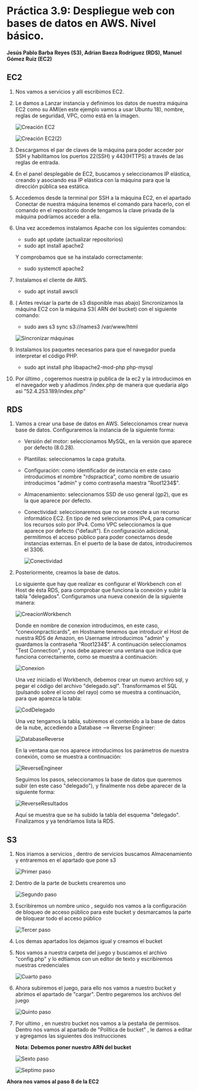 # Práctica 3.9: Despliegue web con bases de datos en AWS. Nivel básico.
#### Jesús Pablo Barba Reyes (S3), Adrian Baeza Rodríguez (RDS), Manuel Gómez Ruiz (EC2)

## EC2

1. Nos vamos a servicios y allí escribimos EC2.

2. Le damos a Lanzar instancia y definimos los datos de nuestra máquina EC2 como su AMI(en este ejemplo vamos a usar Ubuntu 18), nombre, reglas de seguridad, VPC, como está en la imagen.

    ![Creación EC2](img/creacionEC2.png)

    ![Creación EC2(2)](img/creacionEC2(2).png)

1. Descargamos el par de claves de la máquina para poder acceder por SSH y habilitamos los puertos 22(SSH) y 443(HTTPS) a través de las reglas de entrada.

2. En el panel desplegable de EC2, buscamos y seleccionamos IP elástica, creando y asociando esa IP elástica con la máquina para que la dirección pública sea estática.

3. Accedemos desde la terminal por SSH a la máquina EC2, en el apartado Conectar de nuestra máquina tenemos el comando para hacerlo, con el comando en el repositorio donde tengamos la clave privada de la máquina podríamos acceder a ella.

4. Una vez accedemos instalamos Apache con los siguientes comandos:
   
    - sudo apt update (actualizar repositorios)
    - sudo apt install apache2

    Y comprobamos que se ha instalado correctamente: 
    
   - sudo systemctl apache2

5. Instalamos el cliente de AWS.

   - sudo apt install awscli

6. ( Antes revisar la parte de s3 disponible mas abajo) Sincronizamos la máquina EC2 con la máquina S3( ARN del bucket) con el siguiente comando: 

    - sudo aws s3 sync s3://names3 /var/www/html

    ![Sincronizar máquinas](img/sincronizarmaq.png)

7. Instalamos los paquetes necesarios para que el navegador pueda interpretar el código PHP.

    - sudo apt install php libapache2-mod-php php-mysql

8. Por último , cogeremos nuestra ip publica de la ec2 y la introducimos en el navegador web y añadimos /index.php de manera que quedaria algo asi "52.4.253.189/index.php"

## RDS

1. Vamos a crear una base de datos en AWS. Seleccionamos crear nueva base de datos. Configuraremos la instancia de la siguiente forma:

   - Versión del motor: seleccionamos MySQL, en la versión que aparece por defecto (8.0.28).
   - Plantillas: seleccionamos la capa gratuita.
   - Configuración: como identificador de instancia en este caso introducimos el nombre "rdspractica", como nombre de usuario introducimos "admin" y como contraseña maestra "Root1234$".
   - Almacenamiento: seleccionamos SSD de uso general (gp2), que es la que aparece por defecto.
   - Conectividad: seleccionaremos que no se conecte a un recurso informático EC2. En tipo de red seleccionamos IPv4, para comunicar los recursos solo por IPv4. Como VPC seleccionamos la que aparece por defecto ("default"). En configuración adicional, permitimos el acceso público para poder conectarnos desde instancias externas. En el puerto de la base de datos, introduciremos el 3306.

        ![Conectividad](img/Conectividad2.png)

2. Posteriormente, creamos la base de datos.

    Lo siguiente que hay que realizar es configurar el Workbench con el Host de ésta RDS, para comprobar que funciona la conexión y subir la tabla "delegados". Configuramos una nueva conexión de la siguiente manera:

    ![CreacionWorkbench](img/CreacionWorkbench.png)

    Donde en nombre de conexion introducimos, en este caso, "conexionpracticards", en Hostname tenemos que introducir el Host de nuestra RDS de Amazon, en Username introducimos "admin" y guardamos la contraseña "Root1234$". A continuación seleccionamos "Test Connection", y nos debe aparecer una ventana que indica que funciona correctamente, como se muestra a continuación:

    ![Conexion](img/ConexionCorrecta.png)

    Una vez iniciado el Workbench, debemos crear un nuevo archivo sql, y pegar el código del archivo "delegado.sql". Transformamos el SQL (pulsando sobre el icono del rayo) como se muestra a continuación, para que aparezca la tabla:

    ![CodDelegado](img/CodDelegado.png)

    Una vez tengamos la tabla, subiremos el contenido a la base de datos de la nube, accediendo a Database --> Reverse Engineer:

    ![DatabaseReverse](img/SeleccionReverse.png)

    En la ventana que nos aparece introducimos los parámetros de nuestra conexión, como se muestra a continuación:

    ![ReverseEngineer](img/ReverseEngineer.png)

    Seguimos los pasos, seleccionamos la base de datos que queremos subir (en este caso "delegado"), y finalmente nos debe aparecer de la siguiente forma:

    ![ReverseResultados](img/ReverseEngineerResultados.png)

    Aquí se muestra que se ha subido la tabla del esquema "delegado". Finalizamos y ya tendríamos lista la RDS.

## S3

1. Nos iriamos a servicios , dentro de servicios buscamos Almacenamiento y entraremos en el apartado que pone s3 

    ![Primer paso](img/s3paso1.png)

2. Dentro de la parte de buckets crearemos uno

    ![Segundo paso](img/s3paso2.png)

3. Escribiremos un nombre unico , seguido nos vamos a la configuración de bloqueo de acceso público para este bucket y desmarcamos la parte de bloquear todo el acceso público

    ![Tercer paso](img/s3paso3.png)

4. Los demas apartados los dejamos igual y creamos el bucket

5. Nos vamos a nuestra carpeta del juego y buscamos el archivo "config.php" y lo edtiamos con un editor de texto y escribiremos nuestras credenciales

    ![Cuarto paso](img/s3paso4.png)

6. Ahora subiremos el juego, para ello nos vamos a nuestro bucket y abrimos el apartado de "cargar". Dentro pegaremos los archivos del juego
   
   ![Quinto paso](img/s3paso5.png)

7. Por ultimo , en nuestro bucket nos vamos a la pestaña de permisos. Dentro nos vamos al apartado de "Política de bucket" , le damos a editar y agregamos las siguientes dos instrucciones 

    **Nota:** **Debemos poner nuestro ARN del bucket**

    ![Sexto paso](img/s3paso6.png)

    ![Septimo paso](img/s3paso7.png)

**Ahora nos vamos al paso 8 de la EC2**
